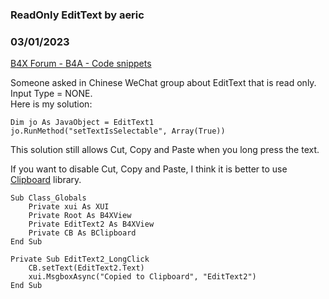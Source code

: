 ### ReadOnly EditText by aeric
### 03/01/2023
[B4X Forum - B4A - Code snippets](https://www.b4x.com/android/forum/threads/146495/)

Someone asked in Chinese WeChat group about EditText that is read only. Input Type = NONE.  
Here is my solution:  
  

```B4X
Dim jo As JavaObject = EditText1  
jo.RunMethod("setTextIsSelectable", Array(True))
```

  
  
This solution still allows Cut, Copy and Paste when you long press the text.  
  
If you want to disable Cut, Copy and Paste, I think it is better to use [Clipboard](https://www.b4x.com/android/forum/threads/clipboard-library.7382/) library.  
  

```B4X
Sub Class_Globals  
    Private xui As XUI  
    Private Root As B4XView  
    Private EditText2 As B4XView  
    Private CB As BClipboard  
End Sub  
  
Private Sub EditText2_LongClick  
    CB.setText(EditText2.Text)  
    xui.MsgboxAsync("Copied to Clipboard", "EditText2")  
End Sub
```
